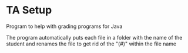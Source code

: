 # TA Setup

Program to help with grading programs for Java

The program automatically puts each file in a folder with the name of the student and renames the file to get rid of the "(#)" within the file name
